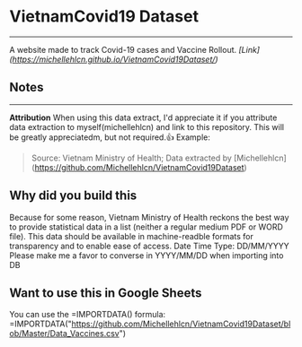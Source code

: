 # VietnamCovid19 Dataset
---
A website made to track Covid-19 cases and Vaccine Rollout.
*[Link] (https://michellehlcn.github.io/VietnamCovid19Dataset/)*

## Notes
---
**Attribution**
When using this data extract, I'd appreciate it if you attribute data extraction to myself(michellehlcn) and link to this repository. This will be greatly appreciatedm, but not required.:+1:
Example:

>Source: Vietnam Ministry of Health; Data extracted by [Michellehlcn] (https://github.com/Michellehlcn/VietnamCovid19Dataset)

**Why did you build this**
---
Because for some reason, Vietnam Ministry of Health reckons the best way to provide statistical data in a list (neither a regular medium PDF or WORD file). 
This data should be available in machine-readble formats for transparency and to enable ease of access.
Date Time Type: DD/MM/YYYY Please make me a favor to converse in YYYY/MM/DD when importing into DB

**Want to use this in Google Sheets**
---
You can use the =IMPORTDATA() formula:
=IMPORTDATA("https://github.com/Michellehlcn/VietnamCovid19Dataset/blob/Master/Data_Vaccines.csv")




